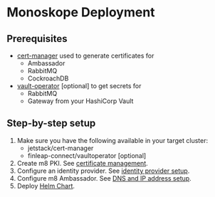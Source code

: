 # Monoskope Deployment

## Prerequisites

* [cert-manager](https://cert-manager.io/docs/) used to generate certificates for
  * Ambassador
  * RabbitMQ
  * CockroachDB
* [vault-operator](https://gitlab.figo.systems/platform/vault-operator) [optional] to get secrets for
  * RabbitMQ
  * Gateway
  from your HashiCorp Vault

## Step-by-step setup

1. Make sure you have the following available in your target cluster:
    * jetstack/cert-manager
    * finleap-connect/vaultoperator [optional]
1. Create m8 PKI.
See [certificate management](01-certificate-management.md).
1. Configure an identity provider.
See [identity provider setup](02-identity-provider-setup.md).
1. Configure m8 Ambassador.
See [DNS and IP address setup](03-dns-and-ip-address-setup.md).
1. Deploy [Helm Chart](../../build/package/helm/monoskope/README.md).
